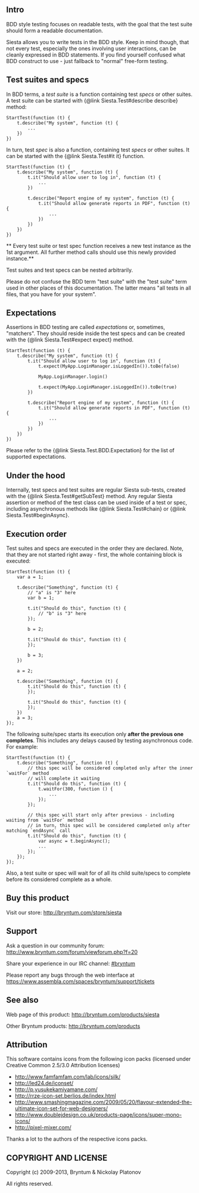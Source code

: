 Intro
-----

BDD style testing focuses on readable tests, with the goal that the test suite should form a readable documentation.

Siesta allows you to write tests in the BDD style. Keep in mind though, 
that not every test, especially the ones involving
user interactions, can be cleanly expressed in BDD statements. 
If you find yourself confused what BDD construct to use - just fallback to 
"normal" free-form testing.

## Test suites and specs

In BDD terms, a *test suite* is a function containing test *specs* or other suites.
A test suite can be started with {@link Siesta.Test#describe describe} method:

    StartTest(function (t) {
        t.describe("My system", function (t) {
            ...
        })
    })

In turn, test *spec* is also a function, containing test *specs* or other suites.
It can be started with the {@link Siesta.Test#it it} function.

    StartTest(function (t) {
        t.describe("My system", function (t) {
            t.it("Should allow user to log in", function (t) {
                ...
            })
        
            t.describe("Report engine of my system", function (t) {
                t.it("Should allow generate reports in PDF", function (t) {
                    ...
                })
            })
        })
    })

** Every test suite or test spec function receives a new test instance as the 1st argument.
All further method calls should use this newly provided instance.**

Test suites and test specs can be nested arbitrarily.

Please do not confuse the BDD term "test suite" with the "test suite" term used in
other places of this documentation. The latter means "all tests in all files, that 
you have for your system".

## Expectations

Assertions in BDD testing are called *expectations* or, sometimes, "matchers". They should
reside inside the test specs and can be created with the {@link Siesta.Test#expect expect} method.

    StartTest(function (t) {
        t.describe("My system", function (t) {
            t.it("Should allow user to log in", function (t) {
                t.expect(MyApp.LoginManager.isLoggedIn()).toBe(false)
                
                MyApp.LoginManager.login()
                
                t.expect(MyApp.LoginManager.isLoggedIn()).toBe(true)
            })
        
            t.describe("Report engine of my system", function (t) {
                t.it("Should allow generate reports in PDF", function (t) {
                    ...
                })
            })
        })
    })
   
Please refer to the {@link Siesta.Test.BDD.Expectation} for the list of supported expectations.

## Under the hood

Internally, test specs and test suites are regular Siesta sub-tests, created with the {@link Siesta.Test#getSubTest} method.
Any regular Siesta assertion or method of the test class can be used inside of a test or spec, including asynchronous methods like {@link Siesta.Test#chain} or {@link Siesta.Test#beginAsync}.


## Execution order

Test suites and specs are executed in the order they are declared. Note, that they are not started right away - first, the whole containing
block is executed:  

    StartTest(function (t) {
        var a = 1;

        t.describe("Something", function (t) {
            // "a" is "3" here
            var b = 1;

            t.it("Should do this", function (t) {
                // "b" is "3" here
            });
        
            b = 2;

            t.it("Should do this", function (t) {
            });

            b = 3;
        })
        
        a = 2;
        
        t.describe("Something", function (t) {
            t.it("Should do this", function (t) {
            });
        
            t.it("Should do this", function (t) {
            });
        })
        a = 3;
    });

The following suite/spec starts its execution only **after the previous one completes**. This includes any delays caused by
testing asynchronous code. For example:

    StartTest(function (t) {
        t.describe("Something", function (t) {
            // this spec will be considered completed only after the inner `waitFor` method
            // will complete it waiting
            t.it("Should do this", function (t) {
                t.waitFor(300, function () {
                    ...
                });
            });
        
            // this spec will start only after previous - including waiting from `waitFor` method
            // in turn, this spec will be considered completed only after matching `endAsync` call
            t.it("Should do this", function (t) {
                var async = t.beginAsync();
                ...
            });
        });
    });

Also, a test suite or spec will wait for of all its child suite/specs to complete before its considered complete as a whole.
 

Buy this product
---------

Visit our store: <http://bryntum.com/store/siesta>


Support
---------

Ask a question in our community forum: <http://www.bryntum.com/forum/viewforum.php?f=20>

Share your experience in our IRC channel: [#bryntum](http://webchat.freenode.net/?randomnick=1&channels=bryntum&prompt=1)

Please report any bugs through the web interface at <https://www.assembla.com/spaces/bryntum/support/tickets>


See also
---------

Web page of this product: <http://bryntum.com/products/siesta>

Other Bryntum products: <http://bryntum.com/products>



Attribution
---------

This software contains icons from the following icon packs (licensed under Creative Common 2.5/3.0 Attribution licenses)

- <http://www.famfamfam.com/lab/icons/silk/>
- <http://led24.de/iconset/>
- <http://p.yusukekamiyamane.com/>
- <http://rrze-icon-set.berlios.de/index.html>
- <http://www.smashingmagazine.com/2009/05/20/flavour-extended-the-ultimate-icon-set-for-web-designers/>
- <http://www.doublejdesign.co.uk/products-page/icons/super-mono-icons/>
- <http://pixel-mixer.com/>

Thanks a lot to the authors of the respective icons packs.


COPYRIGHT AND LICENSE
---------

Copyright (c) 2009-2013, Bryntum & Nickolay Platonov

All rights reserved.